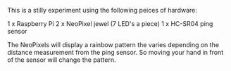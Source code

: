 This is a stilly experiment using the following peices of hardware:

1 x Raspberry Pi
2 x NeoPixel jewel (7 LED's a piece)
1 x HC-SR04 ping sensor

The NeoPixels will display a rainbow pattern the varies depending on the distance measurement from the ping sensor. So moving your hand in front of the sensor will change the pattern.
